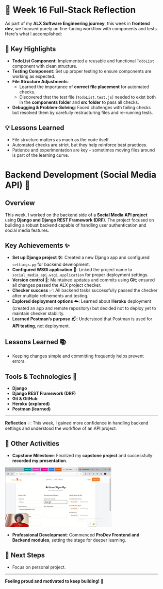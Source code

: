 # 🌟 Week 16 Full-Stack Reflection   

As part of my **ALX Software Engineering journey**, this week in **frontend dev**, we focused purely on fine-tuning workflow with components and tests. Here's what I accomplished:  

## 📌 Key Highlights  
- **TodoList Component**: Implemented a reusable and functional `TodoList` component with clean structure.  
- **Testing Component**: Set up proper testing to ensure components are working as expected.  
- **File Structure Adjustments**:  
   - Learned the importance of **correct file placement** for automated checks.  
   - Discovered that the test file (`TodoList.test.js`) needed to exist both in the **components folder** and **src folder** to pass all checks.  
- **Debugging & Problem-Solving**: Faced challenges with failing checks but resolved them by carefully restructuring files and re-running tests.  

## 💡 Lessons Learned  
- File structure matters as much as the code itself.  
- Automated checks are strict, but they help reinforce best practices.  
- Patience and experimentation are key – sometimes moving files around is part of the learning curve.  

# Backend Development (Social Media API) 🚀

## Overview  
This week, I worked on the backend side of a **Social Media API project** using **Django and Django REST Framework (DRF)**. The project focused on building a robust backend capable of handling user authentication and social media features.  

## Key Achievements ✨  
- **Set up Django project** 🛠️: Created a new Django app and configured `settings.py` for backend development.  
- **Configured WSGI application** 🔧: Linked the project name to `social_media_api.wsgi.application` for proper deployment settings.  
- **Version control** 🔄: Maintained updates and commits using **Git**; ensured all changes passed the ALX project checker.  
- **Checker success** ✅: All backend tasks successfully passed the checker after multiple refinements and testing.  
- **Explored deployment options** ☁️: Learned about **Heroku** deployment (created an app and remote repository) but decided not to deploy yet to maintain checker stability.  
- **Learned Postman’s purpose** 📬: Understood that Postman is used for **API testing**, not deployment.  

## Lessons Learned 📚  
- Keeping changes simple and committing frequently helps prevent errors.    

## Tools & Technologies 🧰  
- **Django**  
- **Django REST Framework (DRF)**  
- **Git & GitHub**  
- **Heroku (explored)**  
- **Postman (learned)**  

---

**Reflection** 💡: This week, I gained more confidence in handling backend settings and understood the workflow of an API project.  

## 🔄 Other Activities  
- **Capstone Milestone**: Finalized my **capstone project** and successfully **recorded my presentation**.

<img src="https://github.com/gemgeek/gems-digital-journal/blob/main/assets/Capstone%20presentation%20shot.png" alt="Presentation" width="350">

- **Professional Development**: Commenced **ProDev Frontend and Backend modules**, setting the stage for deeper learning.  

## 🎯 Next Steps  
- Focus on personal project.  

---
**Feeling proud and motivated to keep building!** 🚀

